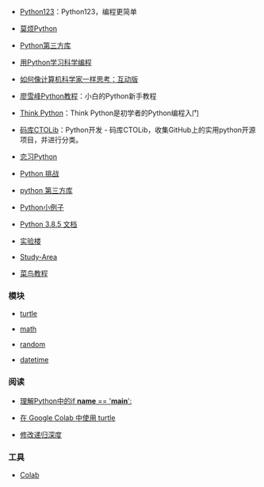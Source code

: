 - [Python123](https://python123.io/)：Python123，编程更简单

- [莫烦Python](https://morvanzhou.github.io/)

- [Python第三方库](https://pypi.org/)

- [用Python学习科学编程](https://scipython.com/)

- [如何像计算机科学家一样思考：互动版](http://interactivepython.org/courselib/static/thinkcspy/index.html)  

- [廖雪峰Python教程](https://www.liaoxuefeng.com/wiki/0014316089557264a6b348958f449949df42a6d3a2e542c000)：小白的Python新手教程

- [Think Python](https://greenteapress.com/wp/think-python-2e/)：Think Python是初学者的Python编程入门

- [码库CTOLib](https://www.ctolib.com/)：Python开发 - 码库CTOLib，收集GitHub上的实用python开源项目，并进行分类。

- [恋习Python](https://zhuanlan.zhihu.com/c_149865214)

- [Python 挑战](http://www.pythonchallenge.com/)

- [python 第三方库](https://pypi.org/)

- [Python小例子](https://github.com/jackzhenguo/python-small-examples)

- [Python 3.8.5 文档](https://docs.python.org/zh-cn/3/)

- [实验楼](https://www.shiyanlou.com/)

- [Study-Area](https://study-area.org)

- [菜鸟教程](https://www.runoob.com/)

### 模块

- [turtle](https://docs.python.org/zh-cn/3/library/turtle.html)

- [math](https://docs.python.org/zh-cn/3/library/math.html)

- [random](https://docs.python.org/zh-cn/3/library/random.html)

- [datetime](https://docs.python.org/zh-cn/3/library/datetime.html)

### 阅读

- [理解Python中的if __name__ == '__main__':](https://www.yangsihan.com/article/2019/02/01/38/)

- [在 Google Colab 中使用 turtle](https://stackoom.com/question/3qeH8/%E5%9C%A8Google-Colab%E4%B8%AD%E4%BD%BF%E7%94%A8%E4%B9%8C%E9%BE%9F%E5%9B%BE%E5%BD%A2)

- [修改递归深度](https://blog.csdn.net/gatieme/article/details/50443905)

### 工具

- [Colab](https://colab.research.google.com/)